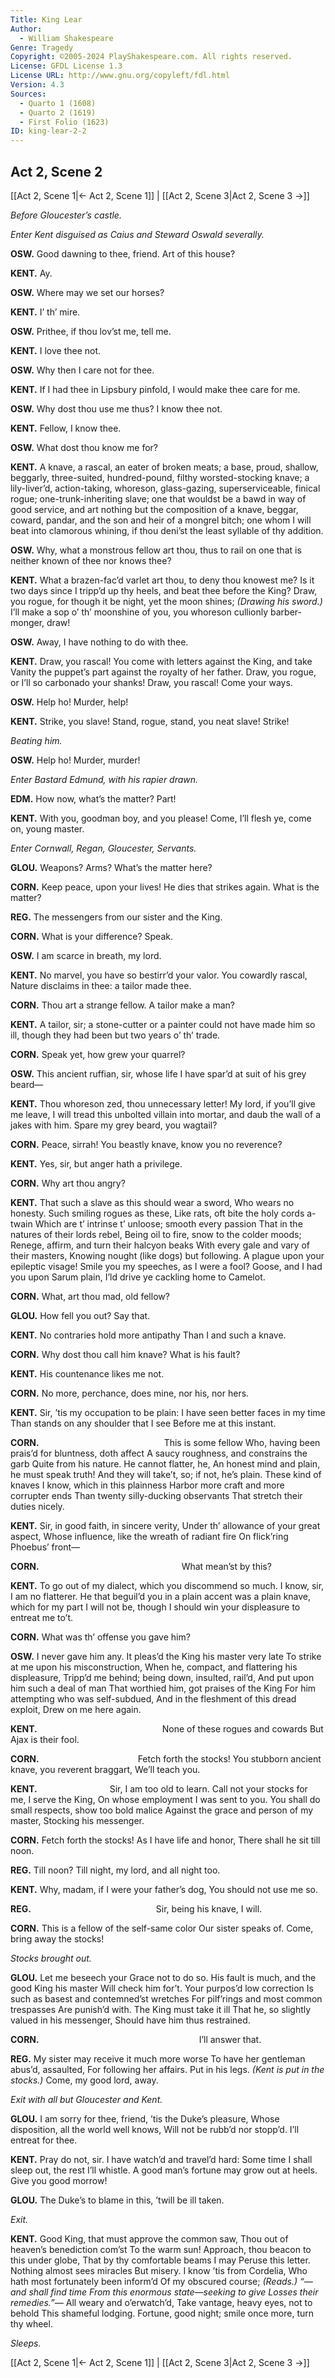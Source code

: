 ```yaml
---
Title: King Lear
Author: 
  - William Shakespeare
Genre: Tragedy
Copyright: ©2005-2024 PlayShakespeare.com. All rights reserved.
License: GFDL License 1.3
License URL: http://www.gnu.org/copyleft/fdl.html
Version: 4.3
Sources:
  - Quarto 1 (1608)
  - Quarto 2 (1619)
  - First Folio (1623)
ID: king-lear-2-2
---
```


## Act 2, Scene 2
[[Act 2, Scene 1|← Act 2, Scene 1]] | [[Act 2, Scene 3|Act 2, Scene 3 →]]

*Before Gloucester’s castle.*

*Enter Kent disguised as Caius and Steward Oswald severally.*

**OSW.**
Good dawning to thee, friend. Art of this house?

**KENT.**
Ay.

**OSW.**
Where may we set our horses?

**KENT.**
I’ th’ mire.

**OSW.**
Prithee, if thou lov’st me, tell me.

**KENT.**
I love thee not.

**OSW.**
Why then I care not for thee.

**KENT.**
If I had thee in Lipsbury pinfold, I would make thee care for me.

**OSW.**
Why dost thou use me thus? I know thee not.

**KENT.**
Fellow, I know thee.

**OSW.**
What dost thou know me for?

**KENT.**
A knave, a rascal, an eater of broken meats; a base, proud, shallow, beggarly, three-suited, hundred-pound, filthy worsted-stocking knave; a lily-liver’d, action-taking, whoreson, glass-gazing, superserviceable, finical rogue; one-trunk-inheriting slave; one that wouldst be a bawd in way of good service, and art nothing but the composition of a knave, beggar, coward, pandar, and the son and heir of a mongrel bitch; one whom I will beat into clamorous whining, if thou deni’st the least syllable of thy addition.

**OSW.**
Why, what a monstrous fellow art thou, thus to rail on one that is neither known of thee nor knows thee?

**KENT.**
What a brazen-fac’d varlet art thou, to deny thou knowest me? Is it two days since I tripp’d up thy heels, and beat thee before the King? Draw, you rogue, for though it be night, yet the moon shines;
*(Drawing his sword.)*
I’ll make a sop o’ th’ moonshine of you, you whoreson cullionly barber-monger, draw!

**OSW.**
Away, I have nothing to do with thee.

**KENT.**
Draw, you rascal! You come with letters against the King, and take Vanity the puppet’s part against the royalty of her father. Draw, you rogue, or I’ll so carbonado your shanks! Draw, you rascal! Come your ways.

**OSW.**
Help ho! Murder, help!

**KENT.**
Strike, you slave! Stand, rogue, stand, you neat slave! Strike!

*Beating him.*

**OSW.**
Help ho! Murder, murder!

*Enter Bastard Edmund, with his rapier drawn.*

**EDM.**
How now, what’s the matter? Part!

**KENT.**
With you, goodman boy, and you please! Come, I’ll flesh ye, come on, young master.

*Enter Cornwall, Regan, Gloucester, Servants.*

**GLOU.**
Weapons? Arms? What’s the matter here?

**CORN.**
Keep peace, upon your lives!
He dies that strikes again. What is the matter?

**REG.**
The messengers from our sister and the King.

**CORN.**
What is your difference? Speak.

**OSW.**
I am scarce in breath, my lord.

**KENT.**
No marvel, you have so bestirr’d your valor. You cowardly rascal, Nature disclaims in thee: a tailor made thee.

**CORN.**
Thou art a strange fellow. A tailor make a man?

**KENT.**
A tailor, sir; a stone-cutter or a painter could not have made him so ill, though they had been but two years o’ th’ trade.

**CORN.**
Speak yet, how grew your quarrel?

**OSW.**
This ancient ruffian, sir, whose life I have spar’d at suit of his grey beard⁠—

**KENT.**
Thou whoreson zed, thou unnecessary letter! My lord, if you’ll give me leave, I will tread this unbolted villain into mortar, and daub the wall of a jakes with him. Spare my grey beard, you wagtail?

**CORN.**
Peace, sirrah!
You beastly knave, know you no reverence?

**KENT.**
Yes, sir, but anger hath a privilege.

**CORN.**
Why art thou angry?

**KENT.**
That such a slave as this should wear a sword,
Who wears no honesty. Such smiling rogues as these,
Like rats, oft bite the holy cords a-twain
Which are t’ intrinse t’ unloose; smooth every passion
That in the natures of their lords rebel,
Being oil to fire, snow to the colder moods;
Renege, affirm, and turn their halcyon beaks
With every gale and vary of their masters,
Knowing nought (like dogs) but following.
A plague upon your epileptic visage!
Smile you my speeches, as I were a fool?
Goose, and I had you upon Sarum plain,
I’ld drive ye cackling home to Camelot.

**CORN.**
What, art thou mad, old fellow?

**GLOU.**
How fell you out? Say that.

**KENT.**
No contraries hold more antipathy
Than I and such a knave.

**CORN.**
Why dost thou call him knave? What is his fault?

**KENT.**
His countenance likes me not.

**CORN.**
No more, perchance, does mine, nor his, nor hers.

**KENT.**
Sir, ’tis my occupation to be plain:
I have seen better faces in my time
Than stands on any shoulder that I see
Before me at this instant.

**CORN.**
              This is some fellow
Who, having been prais’d for bluntness, doth affect
A saucy roughness, and constrains the garb
Quite from his nature. He cannot flatter, he,
An honest mind and plain, he must speak truth!
And they will take’t, so; if not, he’s plain.
These kind of knaves I know, which in this plainness
Harbor more craft and more corrupter ends
Than twenty silly-ducking observants
That stretch their duties nicely.

**KENT.**
Sir, in good faith, in sincere verity,
Under th’ allowance of your great aspect,
Whose influence, like the wreath of radiant fire
On flick’ring Phoebus’ front⁠—

**CORN.**
                What mean’st by this?

**KENT.**
To go out of my dialect, which you discommend so much. I know, sir, I am no flatterer. He that beguil’d you in a plain accent was a plain knave, which for my part I will not be, though I should win your displeasure to entreat me to’t.

**CORN.**
What was th’ offense you gave him?

**OSW.**
I never gave him any.
It pleas’d the King his master very late
To strike at me upon his misconstruction,
When he, compact, and flattering his displeasure,
Tripp’d me behind; being down, insulted, rail’d,
And put upon him such a deal of man
That worthied him, got praises of the King
For him attempting who was self-subdued,
And in the fleshment of this dread exploit,
Drew on me here again.

**KENT.**
              None of these rogues and cowards
But Ajax is their fool.

**CORN.**
           Fetch forth the stocks!
You stubborn ancient knave, you reverent braggart,
We’ll teach you.

**KENT.**
        Sir, I am too old to learn.
Call not your stocks for me, I serve the King,
On whose employment I was sent to you.
You shall do small respects, show too bold malice
Against the grace and person of my master,
Stocking his messenger.

**CORN.**
Fetch forth the stocks! As I have life and honor,
There shall he sit till noon.

**REG.**
Till noon? Till night, my lord, and all night too.

**KENT.**
Why, madam, if I were your father’s dog,
You should not use me so.

**REG.**
              Sir, being his knave, I will.

**CORN.**
This is a fellow of the self-same color
Our sister speaks of. Come, bring away the stocks!

*Stocks brought out.*

**GLOU.**
Let me beseech your Grace not to do so.
His fault is much, and the good King his master
Will check him for’t. Your purpos’d low correction
Is such as basest and contemned’st wretches
For pilf’rings and most common trespasses
Are punish’d with. The King must take it ill
That he, so slightly valued in his messenger,
Should have him thus restrained.

**CORN.**
                  I’ll answer that.

**REG.**
My sister may receive it much more worse
To have her gentleman abus’d, assaulted,
For following her affairs. Put in his legs.
*(Kent is put in the stocks.)*
Come, my good lord, away.

*Exit with all but Gloucester and Kent.*

**GLOU.**
I am sorry for thee, friend, ’tis the Duke’s pleasure,
Whose disposition, all the world well knows,
Will not be rubb’d nor stopp’d. I’ll entreat for thee.

**KENT.**
Pray do not, sir. I have watch’d and travel’d hard:
Some time I shall sleep out, the rest I’ll whistle.
A good man’s fortune may grow out at heels.
Give you good morrow!

**GLOU.**
The Duke’s to blame in this, ’twill be ill taken.

*Exit.*

**KENT.**
Good King, that must approve the common saw,
Thou out of heaven’s benediction com’st
To the warm sun!
Approach, thou beacon to this under globe,
That by thy comfortable beams I may
Peruse this letter. Nothing almost sees miracles
But misery. I know ’tis from Cordelia,
Who hath most fortunately been inform’d
Of my obscured course;
*(Reads.)*
*“—and shall find time*
*From this enormous state—seeking to give*
*Losses their remedies.”—*
All weary and o’erwatch’d,
Take vantage, heavy eyes, not to behold
This shameful lodging.
Fortune, good night; smile once more, turn thy wheel.

*Sleeps.*

[[Act 2, Scene 1|← Act 2, Scene 1]] | [[Act 2, Scene 3|Act 2, Scene 3 →]]
